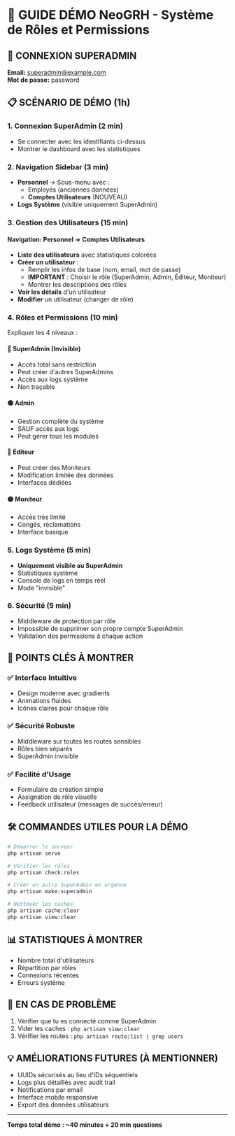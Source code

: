 # 🚀 GUIDE DÉMO NeoGRH - Système de Rôles et Permissions

## 🔐 CONNEXION SUPERADMIN
**Email:** superadmin@example.com  
**Mot de passe:** password

## 📋 SCÉNARIO DE DÉMO (1h)

### 1. **Connexion SuperAdmin** (2 min)
- Se connecter avec les identifiants ci-dessus
- Montrer le dashboard avec les statistiques

### 2. **Navigation Sidebar** (3 min)
- **Personnel** → Sous-menu avec :
  - Employés (anciennes données)
  - **Comptes Utilisateurs** (NOUVEAU)
- **Logs Système** (visible uniquement SuperAdmin)

### 3. **Gestion des Utilisateurs** (15 min)
#### Navigation: Personnel → Comptes Utilisateurs
- **Liste des utilisateurs** avec statistiques colorées
- **Créer un utilisateur** :
  - Remplir les infos de base (nom, email, mot de passe)
  - **IMPORTANT** : Choisir le rôle (SuperAdmin, Admin, Éditeur, Moniteur)
  - Montrer les descriptions des rôles
- **Voir les détails** d'un utilisateur
- **Modifier** un utilisateur (changer de rôle)

### 4. **Rôles et Permissions** (10 min)
Expliquer les 4 niveaux :

#### 🔴 **SuperAdmin** (Invisible)
- Accès total sans restriction
- Peut créer d'autres SuperAdmins  
- Accès aux logs système
- Non traçable

#### 🟢 **Admin** 
- Gestion complète du système
- SAUF accès aux logs
- Peut gérer tous les modules

#### 🔵 **Éditeur**
- Peut créer des Moniteurs
- Modification limitée des données
- Interfaces dédiées

#### 🟣 **Moniteur**
- Accès très limité
- Congés, réclamations
- Interface basique

### 5. **Logs Système** (5 min) 
- **Uniquement visible au SuperAdmin**
- Statistiques système
- Console de logs en temps réel
- Mode "invisible"

### 6. **Sécurité** (5 min)
- Middleware de protection par rôle
- Impossible de supprimer son propre compte SuperAdmin
- Validation des permissions à chaque action

## 🎯 POINTS CLÉS À MONTRER

### ✅ Interface Intuitive
- Design moderne avec gradients
- Animations fluides
- Icônes claires pour chaque rôle

### ✅ Sécurité Robuste  
- Middleware sur toutes les routes sensibles
- Rôles bien séparés
- SuperAdmin invisible

### ✅ Facilité d'Usage
- Formulaire de création simple
- Assignation de rôle visuelle
- Feedback utilisateur (messages de succès/erreur)

## 🛠️ COMMANDES UTILES POUR LA DÉMO

```bash
# Démarrer le serveur
php artisan serve

# Vérifier les rôles
php artisan check:roles

# Créer un autre SuperAdmin en urgence
php artisan make:superadmin

# Nettoyer les caches
php artisan cache:clear
php artisan view:clear
```

## 📊 STATISTIQUES À MONTRER
- Nombre total d'utilisateurs
- Répartition par rôles
- Connexions récentes
- Erreurs système

## 🚨 EN CAS DE PROBLÈME
1. Vérifier que tu es connecté comme SuperAdmin
2. Vider les caches : `php artisan view:clear`
3. Vérifier les routes : `php artisan route:list | grep users`

## 💡 AMÉLIORATIONS FUTURES (À MENTIONNER)
- UUIDs sécurisés au lieu d'IDs séquentiels
- Logs plus détaillés avec audit trail
- Notifications par email
- Interface mobile responsive
- Export des données utilisateurs

---
**Temps total démo : ~40 minutes + 20 min questions**